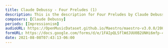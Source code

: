 ```yaml
---
title: Claude Debussy - Four Preludes (1)
description: This is the description for Four Preludes by Claude Debussy
composers: [Claude Debussy]
periods: [Impressionism]
audioURL: https://OpenMusicDataset.github.io/Maestro/maestro-v3.0.0/2006/MIDI-Unprocessed_14_R1_2006_01-05_ORIG_MID--AUDIO_14_R1_2006_03_Track03_wav.midi
formURL: https://docs.google.com/forms/d/e/1FAIpQLSflWdJUU0B2UNHi6mfp-4_YxjCwBZDXA98CghG-G5cR0okahQ/viewform
date: 2021-08-08T07:43:13-06:00
---
```

